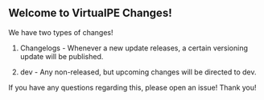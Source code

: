 ## Welcome to VirtualPE Changes!

We have two types of changes!

1. Changelogs - Whenever a new update releases, a certain versioning update will be published.

2. dev - Any non-released, but upcoming changes will be directed to dev. 

If you have any questions regarding this, please open an issue! Thank you!
